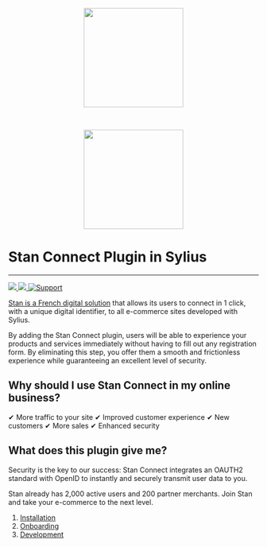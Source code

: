 <p align="center">
    <a href="https://www.stan-business.com" target="_blank">
        <img src="https://uploads-ssl.webflow.com/6244c80f2415f9499e3eb441/6256f6482c7c155a8f5a39b0_logo_stan_nobg_gradv2-min.png" width="200"  />
    </a>
</p>
<br/>
<p align="center">
    <a href="https://sylius.com" target="_blank">
        <img src="https://demo.sylius.com/assets/shop/img/logo.png" width="200"  />
    </a>
</p>

# Stan Connect Plugin in Sylius
----

[![](https://img.shields.io/packagist/l/stan-business/sylius-stan-connect-plugin.svg) ](https://packagist.org/packages/stan-business/sylius-stan-connect-plugin "License") [ ![](https://img.shields.io/packagist/v/stan-business/sylius-stan-connect-plugin.svg) ](https://packagist.org/packages/stan-business/sylius-stan-connect-plugin "Version") [![Support](https://img.shields.io/badge/support-contact%20author-blue])](https://compte.stan-app.fr)

[Stan is a French digital solution](https://www.stan-business.fr) that allows its users to connect in 1 click, with a unique digital identifier, to all e-commerce sites developed with Sylius.

By adding the Stan Connect plugin, users will be able to experience your products and services immediately without having to fill out any registration form. By eliminating this step, you offer them a smooth and frictionless experience while guaranteeing an excellent level of security.

## Why should I use Stan Connect in my online business?

✔ More traffic to your site
✔ Improved customer experience
✔ New customers
✔ More sales
✔ Enhanced security

## What does this plugin give me?

Security is the key to our success: Stan Connect integrates an OAUTH2 standard with OpenID to instantly and securely transmit user data to you.

Stan already has 2,000 active users and 200 partner merchants. Join Stan and take your e-commerce to the next level.

1. [Installation](docs/installation.md)
1. [Onboarding](docs/onboarding.md)
1. [Development](docs/development.md)
